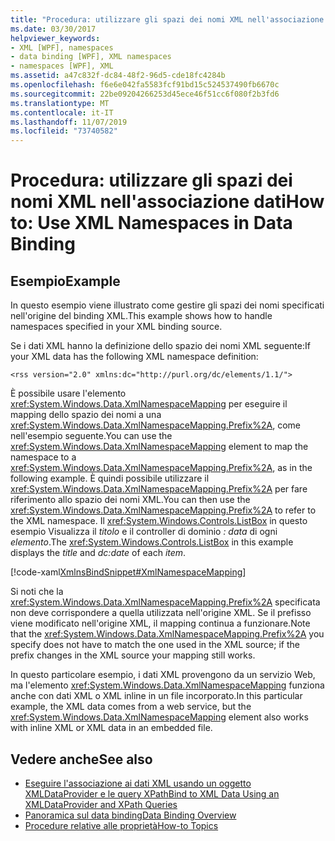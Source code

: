 ```yaml
---
title: "Procedura: utilizzare gli spazi dei nomi XML nell'associazione dati"
ms.date: 03/30/2017
helpviewer_keywords:
- XML [WPF], namespaces
- data binding [WPF], XML namespaces
- namespaces [WPF], XML
ms.assetid: a47c832f-dc84-48f2-96d5-cde18fc4284b
ms.openlocfilehash: f6e6e042fa5583fcf91bd15c524537490fb6670c
ms.sourcegitcommit: 22be09204266253d45ece46f51cc6f080f2b3fd6
ms.translationtype: MT
ms.contentlocale: it-IT
ms.lasthandoff: 11/07/2019
ms.locfileid: "73740582"
---
```

# <a name="how-to-use-xml-namespaces-in-data-binding"></a><span data-ttu-id="4069e-102">Procedura: utilizzare gli spazi dei nomi XML nell'associazione dati</span><span class="sxs-lookup"><span data-stu-id="4069e-102">How to: Use XML Namespaces in Data Binding</span></span>
## <a name="example"></a><span data-ttu-id="4069e-103">Esempio</span><span class="sxs-lookup"><span data-stu-id="4069e-103">Example</span></span>
 <span data-ttu-id="4069e-104">In questo esempio viene illustrato come gestire gli spazi dei nomi specificati nell'origine del binding XML.</span><span class="sxs-lookup"><span data-stu-id="4069e-104">This example shows how to handle namespaces specified in your XML binding source.</span></span>

 <span data-ttu-id="4069e-105">Se i dati XML hanno la definizione dello spazio dei nomi XML seguente:</span><span class="sxs-lookup"><span data-stu-id="4069e-105">If your XML data has the following XML namespace definition:</span></span>

 `<rss version="2.0" xmlns:dc="http://purl.org/dc/elements/1.1/">`

 <span data-ttu-id="4069e-106">È possibile usare l'elemento <xref:System.Windows.Data.XmlNamespaceMapping> per eseguire il mapping dello spazio dei nomi a una <xref:System.Windows.Data.XmlNamespaceMapping.Prefix%2A>, come nell'esempio seguente.</span><span class="sxs-lookup"><span data-stu-id="4069e-106">You can use the <xref:System.Windows.Data.XmlNamespaceMapping> element to map the namespace to a <xref:System.Windows.Data.XmlNamespaceMapping.Prefix%2A>, as in the following example.</span></span> <span data-ttu-id="4069e-107">È quindi possibile utilizzare il <xref:System.Windows.Data.XmlNamespaceMapping.Prefix%2A> per fare riferimento allo spazio dei nomi XML.</span><span class="sxs-lookup"><span data-stu-id="4069e-107">You can then use the <xref:System.Windows.Data.XmlNamespaceMapping.Prefix%2A> to refer to the XML namespace.</span></span> <span data-ttu-id="4069e-108">Il <xref:System.Windows.Controls.ListBox> in questo esempio Visualizza il *titolo* e il controller di dominio *: data* di ogni *elemento*.</span><span class="sxs-lookup"><span data-stu-id="4069e-108">The <xref:System.Windows.Controls.ListBox> in this example displays the *title* and *dc:date* of each *item*.</span></span>

 [!code-xaml[XmlnsBindSnippet#XmlNamespaceMapping](~/samples/snippets/csharp/VS_Snippets_Wpf/XmlnsBindSnippet/CS/Window1.xaml#xmlnamespacemapping)]

 <span data-ttu-id="4069e-109">Si noti che la <xref:System.Windows.Data.XmlNamespaceMapping.Prefix%2A> specificata non deve corrispondere a quella utilizzata nell'origine XML. Se il prefisso viene modificato nell'origine XML, il mapping continua a funzionare.</span><span class="sxs-lookup"><span data-stu-id="4069e-109">Note that the <xref:System.Windows.Data.XmlNamespaceMapping.Prefix%2A> you specify does not have to match the one used in the XML source; if the prefix changes in the XML source your mapping still works.</span></span>

 <span data-ttu-id="4069e-110">In questo particolare esempio, i dati XML provengono da un servizio Web, ma l'elemento <xref:System.Windows.Data.XmlNamespaceMapping> funziona anche con dati XML o XML inline in un file incorporato.</span><span class="sxs-lookup"><span data-stu-id="4069e-110">In this particular example, the XML data comes from a web service, but the <xref:System.Windows.Data.XmlNamespaceMapping> element also works with inline XML or XML data in an embedded file.</span></span>

## <a name="see-also"></a><span data-ttu-id="4069e-111">Vedere anche</span><span class="sxs-lookup"><span data-stu-id="4069e-111">See also</span></span>

- [<span data-ttu-id="4069e-112">Eseguire l'associazione ai dati XML usando un oggetto XMLDataProvider e le query XPath</span><span class="sxs-lookup"><span data-stu-id="4069e-112">Bind to XML Data Using an XMLDataProvider and XPath Queries</span></span>](how-to-bind-to-xml-data-using-an-xmldataprovider-and-xpath-queries.md)
- [<span data-ttu-id="4069e-113">Panoramica sul data binding</span><span class="sxs-lookup"><span data-stu-id="4069e-113">Data Binding Overview</span></span>](../../../desktop-wpf/data/data-binding-overview.md)
- [<span data-ttu-id="4069e-114">Procedure relative alle proprietà</span><span class="sxs-lookup"><span data-stu-id="4069e-114">How-to Topics</span></span>](data-binding-how-to-topics.md)
